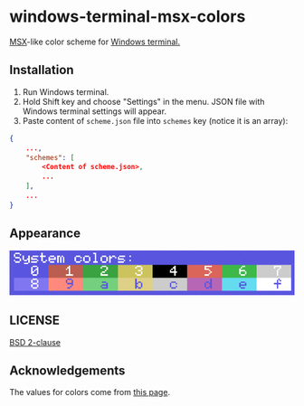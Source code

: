 # windows-terminal-msx-colors
[MSX](https://en.wikipedia.org/wiki/MSX)-like color scheme for
[Windows terminal.](https://github.com/microsoft/terminal)

## Installation

1. Run Windows terminal.
2. Hold Shift key and choose "Settings" in the menu. JSON file with Windows
   terminal settings will appear.
3. Paste content of `scheme.json` file into `schemes` key (notice it is an
   array):

```json
{
    ...,
    "schemes": [
        <Content of scheme.json>,
        ...
    ],
    ...
}
```

## Appearance

![Screenshot](screenshot.png)

## LICENSE

[BSD 2-clause](LICENSE)

## Acknowledgements

The values for colors come from
[this page](https://paulwratt.github.io/programmers-palettes/HW-MSX/HW-MSX-palettes.html).
